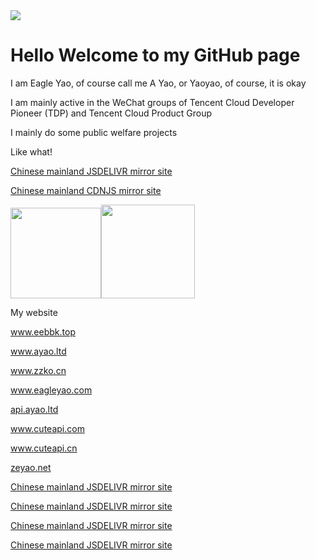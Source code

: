 <img src="https://img.cuteapi.com/Blog/AYaoCloud/logo3.png" />
<h1>Hello Welcome to my GitHub page </h1>
<p>I am Eagle Yao, of course call me A Yao, or Yaoyao, of course, it is okay</p>
<p>I am mainly active in the WeChat groups of Tencent Cloud Developer Pioneer (TDP) and Tencent Cloud Product Group</p>

<p>I mainly do some public welfare projects</p>
<p>Like what!</p>
<p><a href="https://jsd.cdn.zzko.cn" target="_blank">Chinese mainland JSDELIVR mirror site</p>
<p><a href="https://cdnjs.cdn.zzko.cn" target="_blank">Chinese mainland CDNJS mirror site</p>



[<span><img src="https://github-readme-stats.vercel.app/api?username=54ayao" height=145/></span><span><img src="https://github-readme-stats.vercel.app/api/top-langs/?username=54ayao" height=150/></span>](https://www.ayao.ltd/)


  <p>My website</p>
  
<p><a href="https://www.eebbk.top" target="_blank">www.eebbk.top</p>
<p><a href="https://www.ayao.ltd" target="_blank">www.ayao.ltd</p>
<p><a href="https://www.zzko.cn" target="_blank">www.zzko.cn</p>
<p><a href="https://www.eagleyao.com" target="_blank">www.eagleyao.com</p>
<p><a href="https://api.ayao.ltd" target="_blank">api.ayao.ltd</p>
<p><a href="https://www.cuteapi.com" target="_blank">www.cuteapi.com</p>
<p><a href="https://www.cuteapi.cn" target="_blank">www.cuteapi.cn</p>
<p><a href="https://zeyao.net" target="_blank">zeyao.net</p>
<p><a href="https://jsd.cdn.zzko.cn" target="_blank">Chinese mainland JSDELIVR mirror site</p>
<p><a href="https://jsd.cdn.zzko.cn" target="_blank">Chinese mainland JSDELIVR mirror site</p>
<p><a href="https://jsd.cdn.zzko.cn" target="_blank">Chinese mainland JSDELIVR mirror site</p>
<p><a href="https://jsd.cdn.zzko.cn" target="_blank">Chinese mainland JSDELIVR mirror site</p>
